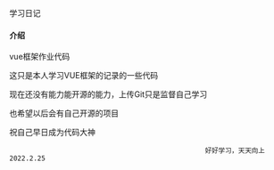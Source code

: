 学习日记


#### 介绍
vue框架作业代码

这只是本人学习VUE框架的记录的一些代码

现在还没有能力能开源的能力，上传Git只是监督自己学习

也希望以后会有自己开源的项目

祝自己早日成为代码大神


                                                     好好学习，天天向上2022.2.25
